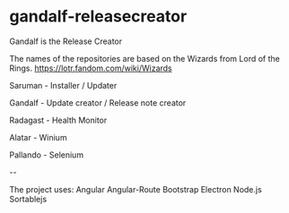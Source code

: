 # gandalf-releasecreator
Gandalf is the Release Creator

The names of the repositories are based on the Wizards from Lord of the Rings.
https://lotr.fandom.com/wiki/Wizards

Saruman - Installer / Updater

Gandalf - Update creator / Release note creator

Radagast - Health Monitor

Alatar - Winium

Pallando - Selenium

--

The project uses:
Angular
Angular-Route
Bootstrap
Electron
Node.js
Sortablejs
